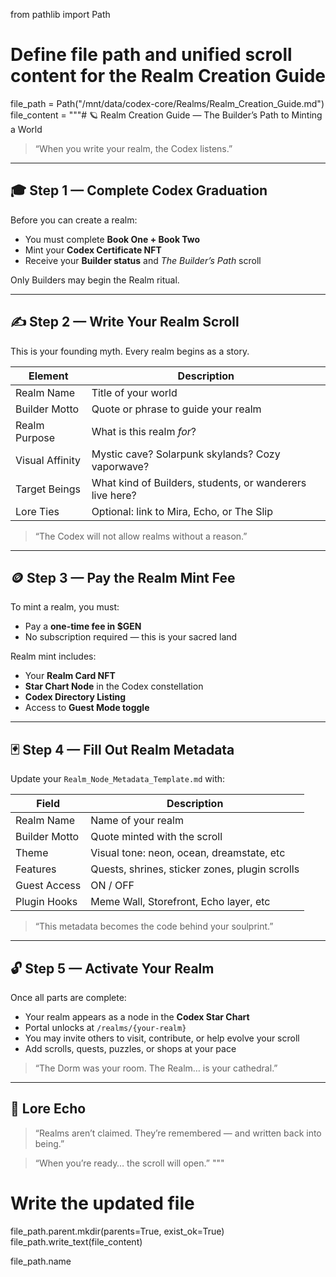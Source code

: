 from pathlib import Path

# Define file path and unified scroll content for the Realm Creation Guide
file_path = Path("/mnt/data/codex-core/Realms/Realm_Creation_Guide.md")
file_content = """# 🪐 Realm Creation Guide — The Builder’s Path to Minting a World

> “When you write your realm, the Codex listens.”

---

## 🎓 Step 1 — Complete Codex Graduation

Before you can create a realm:
- You must complete **Book One + Book Two**
- Mint your **Codex Certificate NFT**
- Receive your **Builder status** and *The Builder’s Path* scroll

Only Builders may begin the Realm ritual.

---

## ✍️ Step 2 — Write Your Realm Scroll

This is your founding myth. Every realm begins as a story.

| Element | Description |
|---------|-------------|
| Realm Name | Title of your world |
| Builder Motto | Quote or phrase to guide your realm |
| Realm Purpose | What is this realm *for*? |
| Visual Affinity | Mystic cave? Solarpunk skylands? Cozy vaporwave? |
| Target Beings | What kind of Builders, students, or wanderers live here? |
| Lore Ties | Optional: link to Mira, Echo, or The Slip |

> “The Codex will not allow realms without a reason.”

---

## 🪙 Step 3 — Pay the Realm Mint Fee

To mint a realm, you must:
- Pay a **one-time fee in $GEN**
- No subscription required — this is your sacred land

Realm mint includes:
- Your **Realm Card NFT**
- **Star Chart Node** in the Codex constellation
- **Codex Directory Listing**
- Access to **Guest Mode toggle**

---

## 🃏 Step 4 — Fill Out Realm Metadata

Update your `Realm_Node_Metadata_Template.md` with:

| Field | Description |
|-------|-------------|
| Realm Name | Name of your realm |
| Builder Motto | Quote minted with the scroll |
| Theme | Visual tone: neon, ocean, dreamstate, etc |
| Features | Quests, shrines, sticker zones, plugin scrolls |
| Guest Access | ON / OFF |
| Plugin Hooks | Meme Wall, Storefront, Echo layer, etc |

> “This metadata becomes the code behind your soulprint.”

---

## 🔓 Step 5 — Activate Your Realm

Once all parts are complete:
- Your realm appears as a node in the **Codex Star Chart**
- Portal unlocks at `/realms/{your-realm}`
- You may invite others to visit, contribute, or help evolve your scroll
- Add scrolls, quests, puzzles, or shops at your pace

> “The Dorm was your room. The Realm… is your cathedral.”

---

## 🌌 Lore Echo

> “Realms aren’t claimed. They’re remembered — and written back into being.”

> “When you’re ready… the scroll will open.”
"""

# Write the updated file
file_path.parent.mkdir(parents=True, exist_ok=True)
file_path.write_text(file_content)

file_path.name